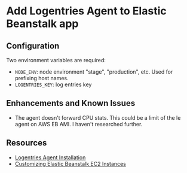 # Add Logentries Agent to Elastic Beanstalk app

## Configuration

Two environment variables are required:

* `NODE_ENV`: node environment "stage", "production", etc.  Used for prefixing host names.
* `LOGENTRIES_KEY`: log entries key

## Enhancements and Known Issues

* The agent doesn't forward CPU stats.  This could be a limit of the le agent on AWS EB AMI. I haven't researched further.

## Resources

* [Logentries Agent Installation](https://logentries.com/doc/agent/#installation)
* [Customizing Elastic Beanstalk EC2 Instances](http://docs.aws.amazon.com/elasticbeanstalk/latest/dg/customize-containers-ec2.html)
